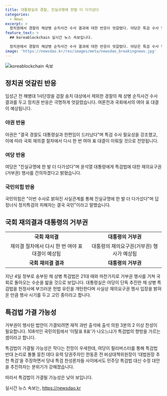 ```yaml
---
title: 대통령실과 경찰, 진실규명에 한발 더 다가섰다
categories:
  - News
excerpt: >
  정치권에서 경찰의 채상병 순직사건 수사 결과에 대한 반응이 엇갈렸다. 야당은 특검 수사 필요성을 강조하며 특검법 재의결 압박을 하고 있으나, 여당은 진실규명에 한 발 더 다가섰다고 주장하며 특검법 재의요구권 행사를 건의했다. 국회 재의결이 예상되며, 이에 대한 여야 표 대결이 전망되고 있다. 특검법의 향방은 미지수이며, 가결될 가능성은 작은 상황이다. 민주당 내에서도 특검법 대신 수정 대안을 추진하는 분위기가 강해지고 있다.
feature_text: >
  ## koreablockchain 실시간 뉴스 속보입니다.

  정치권에서 경찰의 채상병 순직사건 수사 결과에 대한 반응이 엇갈렸다. 야당은 특검 수사 필요성을 강조하며 특검법 재의결 압박을 하고 있으나, 여당은 진실규명에 한 발 더 다가섰다고 주장하며 특검법 재의요구권 행사를 건의했다. 국회 재의결이 예상되며, 이에 대한 여야 표 대결이 전망되고 있다. 특검법의 향방은 미지수이며, 가결될 가능성은 작은 상황이다. 민주당 내에서도 특검법 대신 수정 대안을 추진하는 분위기가 강해지고 있다.
image: 'https://newsdao.kr/res/images/meta/newsdao_breakingnews.jpg'
---
```


<p><img src="https://newsdao.kr/res/images/meta/newsdao_breakingnews.jpg" alt="koreablockchain 속보" /></p>

<h2 data-ke-size="size26">정치권 엇갈린 반응</h2>

<p data-ke-size="size16">임성근 전 해병대 1사단장을 검찰 송치 대상에서 제외한 경찰의 채 상병 순직사건 수사 결과를 두고 정치권 반응은 극명하게 엇갈렸습니다. 여론전과 국회에서의 여야 표 대결이 예상됩니다.</p>

<h3>야권 반응</h3>

<p data-ke-size="size16">야권은 "결국 경찰도 대통령실과 한편임이 드러났다"며 특검 수사 필요성을 강조했고, 이에 따라 국회 재의결 절차에서 다시 한 번 여야 표 대결이 이뤄질 것으로 전망됩니다.</p>

<h3>여당 반응</h3>

<p data-ke-size="size16">여당은 "진실규명에 한 발 더 다가섰다"며 윤석열 대통령에게 특검법에 대한 재의요구권(거부권) 행사를 건의하겠다고 밝혔습니다.</p>

<h3>국민의힘 반응</h3>

<p data-ke-size="size16">국민의힘은 "이번 수사로 밝혀진 사실관계를 통해 진실규명에 한 발 더 다가섰다"며 답정너식 정치특검의 피해자는 결국 국민"이라고 말했습니다.</p>

<p data-ke-size="size16"></p>

<h2 data-ke-size="size26">국회 재의결과 대통령의 거부권</h2>

<table>
  <tr>
    <td style="text-align: center; height: 17px;"><b>국회 재의결</b></td>
    <td style="text-align: center; height: 17px;"><b>대통령의 거부권</b></td>
  </tr>
  <tr>
    <td style="text-align: center;">재의결 절차에서 다시 한 번 여야 표 대결이 예상됨</td>
    <td style="text-align: center;">대통령의 재의요구권(거부권) 행사가 예상됨</td>
  </tr>
  <tr>
    <td style="text-align: center;"><b>국회 재의결 결과</b></td>
    <td style="text-align: center;"><b>대통령의 거부권</b></td>
  </tr>
</table>

<p data-ke-size="size16">지난 4일 정부로 송부된 채 상병 특검법은 21대 때와 마찬가지로 거부권 행사를 거쳐 국회로 돌아오는 수순을 밟을 것으로 보입니다. 대통령실은 야당이 단독 추진한 채 상병 특검법을 헌정사에 부끄러운 헌법 유린을 개탄한다며 사실상 재의요구권 행사 입장을 밝혀온 만큼 행사 시기를 두고 고민 중이라고 합니다.</p>

<h2 data-ke-size="size26">특검법 가결 가능성</h2>

<p data-ke-size="size16">거부권이 행사된 법안이 가결되려면 재적 과반 출석에 출석 의원 3분의 2 이상 찬성이 필요합니다. 108석인 국민의힘에서 ‘이탈표 8표’가 나오느냐가 특검법의 향방을 가르는 셈이라고 합니다.</p>

<p data-ke-size="size16">특검법이 가결될 가능성은 작다는 전망이 우세한데, 여당이 필리버스터를 통해 특검법 반대 논리로 똘똘 뭉친 데다 유력 당권주자인 한동훈 전 비상대책위원장이 ‘대법원장 추천 특검’을 주장하면서 당내 특검 찬성론자들 사이에서도 민주당 특검법 대신 수정 대안을 추진하자는 분위기가 강해졌습니다.</p>

<p data-ke-size="size16">따라서 특검법이 가결될 가능성은 낮아 보입니다.</p>
실시간 뉴스 속보는, <a href="https://newsdao.kr" rel="dofollow">https://newsdao.kr</a>


